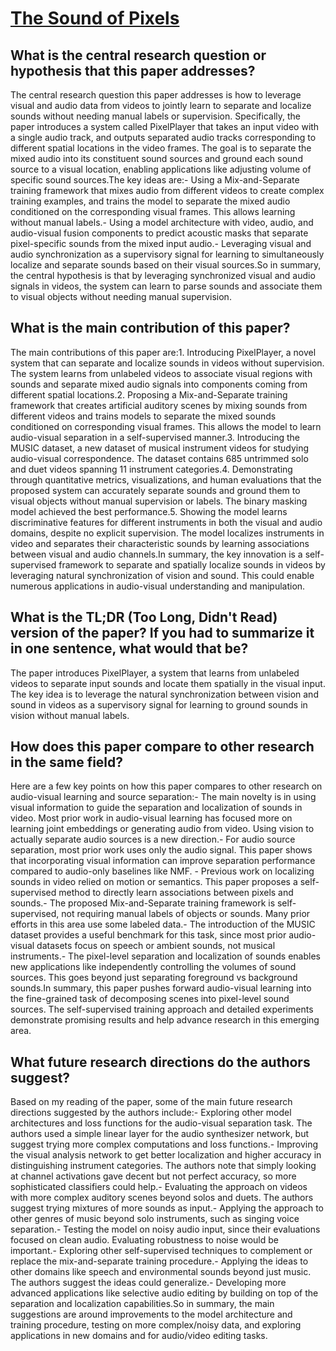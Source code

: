 # [The Sound of Pixels](https://arxiv.org/abs/1804.03160)

## What is the central research question or hypothesis that this paper addresses?

The central research question this paper addresses is how to leverage visual and audio data from videos to jointly learn to separate and localize sounds without needing manual labels or supervision. Specifically, the paper introduces a system called PixelPlayer that takes an input video with a single audio track, and outputs separated audio tracks corresponding to different spatial locations in the video frames. The goal is to separate the mixed audio into its constituent sound sources and ground each sound source to a visual location, enabling applications like adjusting volume of specific sound sources.The key ideas are:- Using a Mix-and-Separate training framework that mixes audio from different videos to create complex training examples, and trains the model to separate the mixed audio conditioned on the corresponding visual frames. This allows learning without manual labels.- Using a model architecture with video, audio, and audio-visual fusion components to predict acoustic masks that separate pixel-specific sounds from the mixed input audio.- Leveraging visual and audio synchronization as a supervisory signal for learning to simultaneously localize and separate sounds based on their visual sources.So in summary, the central hypothesis is that by leveraging synchronized visual and audio signals in videos, the system can learn to parse sounds and associate them to visual objects without needing manual supervision.


## What is the main contribution of this paper?

The main contributions of this paper are:1. Introducing PixelPlayer, a novel system that can separate and localize sounds in videos without supervision. The system learns from unlabeled videos to associate visual regions with sounds and separate mixed audio signals into components coming from different spatial locations.2. Proposing a Mix-and-Separate training framework that creates artificial auditory scenes by mixing sounds from different videos and trains models to separate the mixed sounds conditioned on corresponding visual frames. This allows the model to learn audio-visual separation in a self-supervised manner.3. Introducing the MUSIC dataset, a new dataset of musical instrument videos for studying audio-visual correspondence. The dataset contains 685 untrimmed solo and duet videos spanning 11 instrument categories.4. Demonstrating through quantitative metrics, visualizations, and human evaluations that the proposed system can accurately separate sounds and ground them to visual objects without manual supervision or labels. The binary masking model achieved the best performance.5. Showing the model learns discriminative features for different instruments in both the visual and audio domains, despite no explicit supervision. The model localizes instruments in video and separates their characteristic sounds by learning associations between visual and audio channels.In summary, the key innovation is a self-supervised framework to separate and spatially localize sounds in videos by leveraging natural synchronization of vision and sound. This could enable numerous applications in audio-visual understanding and manipulation.


## What is the TL;DR (Too Long, Didn't Read) version of the paper? If you had to summarize it in one sentence, what would that be?

The paper introduces PixelPlayer, a system that learns from unlabeled videos to separate input sounds and locate them spatially in the visual input. The key idea is to leverage the natural synchronization between vision and sound in videos as a supervisory signal for learning to ground sounds in vision without manual labels.


## How does this paper compare to other research in the same field?

Here are a few key points on how this paper compares to other research on audio-visual learning and source separation:- The main novelty is in using visual information to guide the separation and localization of sounds in video. Most prior work in audio-visual learning has focused more on learning joint embeddings or generating audio from video. Using vision to actually separate audio sources is a new direction.- For audio source separation, most prior work uses only the audio signal. This paper shows that incorporating visual information can improve separation performance compared to audio-only baselines like NMF. - Previous work on localizing sounds in video relied on motion or semantics. This paper proposes a self-supervised method to directly learn associations between pixels and sounds.- The proposed Mix-and-Separate training framework is self-supervised, not requiring manual labels of objects or sounds. Many prior efforts in this area use some labeled data.- The introduction of the MUSIC dataset provides a useful benchmark for this task, since most prior audio-visual datasets focus on speech or ambient sounds, not musical instruments.- The pixel-level separation and localization of sounds enables new applications like independently controlling the volumes of sound sources. This goes beyond just separating foreground vs background sounds.In summary, this paper pushes forward audio-visual learning into the fine-grained task of decomposing scenes into pixel-level sound sources. The self-supervised training approach and detailed experiments demonstrate promising results and help advance research in this emerging area.


## What future research directions do the authors suggest?

Based on my reading of the paper, some of the main future research directions suggested by the authors include:- Exploring other model architectures and loss functions for the audio-visual separation task. The authors used a simple linear layer for the audio synthesizer network, but suggest trying more complex computations and loss functions.- Improving the visual analysis network to get better localization and higher accuracy in distinguishing instrument categories. The authors note that simply looking at channel activations gave decent but not perfect accuracy, so more sophisticated classifiers could help.- Evaluating the approach on videos with more complex auditory scenes beyond solos and duets. The authors suggest trying mixtures of more sounds as input.- Applying the approach to other genres of music beyond solo instruments, such as singing voice separation.- Testing the model on noisy audio input, since their evaluations focused on clean audio. Evaluating robustness to noise would be important.- Exploring other self-supervised techniques to complement or replace the mix-and-separate training procedure.- Applying the ideas to other domains like speech and environmental sounds beyond just music. The authors suggest the ideas could generalize.- Developing more advanced applications like selective audio editing by building on top of the separation and localization capabilities.So in summary, the main suggestions are around improvements to the model architecture and training procedure, testing on more complex/noisy data, and exploring applications in new domains and for audio/video editing tasks.
